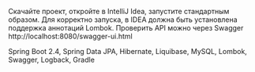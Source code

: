Скачайте проект, откройте в IntelliJ Idea, запустите стандартным образом. Для корректно запуска, в IDEA должна быть установлена поддержка аннотаций Lombok.
Проверить API можно через Swagger http://localhost:8080/swagger-ui.html

Spring Boot 2.4, Spring Data JPA, Hibernate, Liquibase, MySQL, Lombok, Swagger, Logback, Gradle
